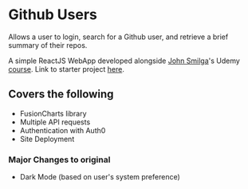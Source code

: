# Github Users

Allows a user to login, search for a Github user, and retrieve a brief summary of their repos.


A simple ReactJS WebApp developed alongside [John Smilga](https://github.com/john-smilga)'s Udemy [course](https://www.udemy.com/course/react-tutorial-and-projects-course/).
Link to starter project [here](https://github.com/john-smilga/starter-project-react-github-search-users).


## Covers the following
- FusionCharts library
- Multiple API requests
- Authentication with Auth0
- Site Deployment

### Major Changes to original
- Dark Mode (based on user's system preference)
